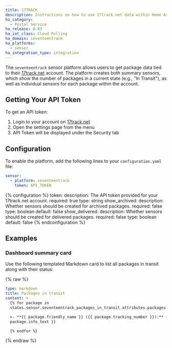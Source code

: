```yaml
---
title: 17TRACK
description: Instructions on how to use 17track.net data within Home Assistant
ha_category:
  - Postal Service
ha_release: 0.83
ha_iot_class: Cloud Polling
ha_domain: seventeentrack
ha_platforms:
  - sensor
ha_integration_type: integration
---
```


The `seventeentrack` sensor platform allows users to get package data tied to their [17track.net](https://api.17track.net/en) account. The platform creates both summary sensors, which show the number of packages in a current state (e.g., "In Transit"), as well as individual sensors for each package within the account.

## Getting Your API Token

To get an API token:
1. Login to your account on [17track.net](https://api.17track.net/en)
2. Open the settings page from the menu
3. API Token will be displayed under the Security tab

## Configuration

To enable the platform, add the following lines to your `configuration.yaml`
file:

```yaml
sensor:
  - platform: seventeentrack
    token: API_TOKEN
```

{% configuration %}
token:
  description: The API token provided for your 17track.net account.
  required: true
  type: string
show_archived:
  description: Whether sensors should be created for archived packages.
  required: false
  type: boolean
  default: false
show_delivered:
  description: Whether sensors should be created for delivered packages.
  required: false
  type: boolean
  default: false
{% endconfiguration %}

## Examples

### Dashboard summary card

Use the following templated Markdown card to list all packages in transit along with their status:

{% raw %}

```yaml
type: markdown
title: Packages in transit
content: >
  {% for package in
  states.sensor.seventeentrack_packages_in_transit.attributes.packages %}

  >- **{{ package.friendly_name }} ({{ package.tracking_number }}):** {{
  package.info_text }}

  {% endfor %}

```

{% endraw %}
